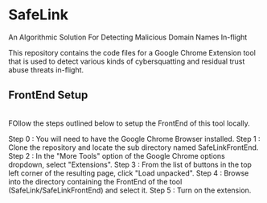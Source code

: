 # SafeLink
An Algorithmic Solution For Detecting Malicious Domain Names In-flight
<br>

This repository contains the code files for a Google Chrome Extension tool that is used to detect various kinds of cybersquatting and residual trust abuse threats in-flight.
<br>

## FrontEnd Setup
<br>
FOllow the steps outlined below to setup the FrontEnd of this tool locally.

Step 0 : You will need to have the Google Chrome Browser installed.
Step 1 : Clone the repository and locate the sub directory named SafeLinkFrontEnd.
Step 2 : In the "More Tools" option of the Google Chrome options dropdown, select "Extensions".
Step 3 : From the list of buttons in the top left corner of the resulting page, click "Load unpacked".
Step 4 : Browse into the directory containing the FrontEnd of the tool (SafeLink/SafeLinkFrontEnd) and select it.
Step 5 : Turn on the extension.

